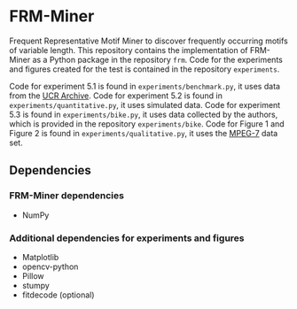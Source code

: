 # FRM-Miner #

Frequent Representative Motif Miner to discover frequently occurring motifs of variable length.
This repository contains the implementation of FRM-Miner as a Python package in the repository `frm`.
Code for the experiments and figures created for the test is contained in the repository `experiments`.

Code for experiment 5.1 is found in `experiments/benchmark.py`, it uses data from the [UCR Archive](https://www.cs.ucr.edu/%7Eeamonn/time_series_data_2018/).
Code for experiment 5.2 is found in `experiments/quantitative.py`, it uses simulated data.
Code for experiment 5.3 is found in `experiments/bike.py`, it uses data collected by the authors, which is provided in the repository `experiments/bike`.
Code for Figure 1 and Figure 2 is found in `experiments/qualitative.py`, it uses the [MPEG-7](https://dabi.temple.edu/external/shape/MPEG7/dataset.html) data set.


## Dependencies
### FRM-Miner dependencies
* NumPy

### Additional dependencies for experiments and figures
* Matplotlib
* opencv-python
* Pillow
* stumpy
* fitdecode (optional)